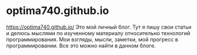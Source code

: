 # optima740.github.io
https://optima740.github.io/
Это мой личный блог. 
Тут я пишу свои статьи и делюсь мыслями по изученному материалу относительно технологий программирования. Мои взгляды, мысли, заметки, мой прогресс в программировании. Все это можно найти в данном блоге.



